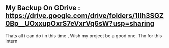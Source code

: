 My Backup On GDrive : https://drive.google.com/drive/folders/1IIh3SGZ0Bp__UOxxupOxrS7eVxrVq6sW?usp=sharing
--
Thats all i can do i n this time , Wish my project be a good one.
Thx for this intern 
